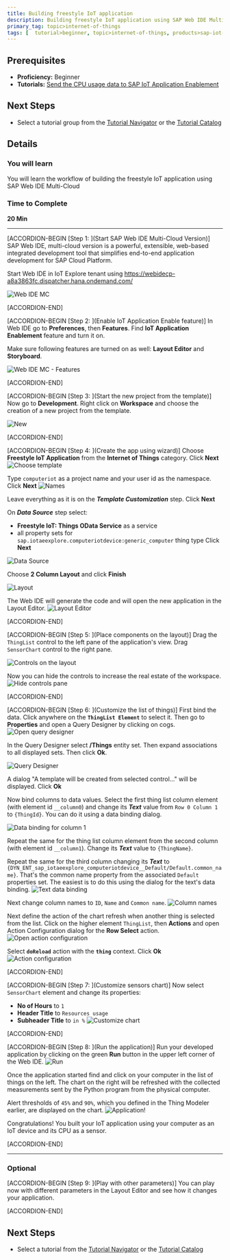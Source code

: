 ```yaml
---
title: Building freestyle IoT application
description: Building freestyle IoT application using SAP Web IDE Multi-Cloud in SAP Cloud Platform
primary_tag: topic>internet-of-things
tags: [  tutorial>beginner, topic>internet-of-things, products>sap-iot-application-enablement, products>sap-cloud-platform, products>sap-web-ide ]
---
```


## Prerequisites  
 - **Proficiency:** Beginner
 - **Tutorials:** [Send the CPU usage data to SAP IoT Application Enablement](https://www.sap.com/developer/tutorials/iotae-comp-sendpy0.html)


## Next Steps
 - Select a tutorial group from the [Tutorial Navigator](https://www.sap.com/developer/tutorial-navigator.html) or the [Tutorial Catalog](https://www.sap.com/developer/tutorial-navigator.tutorials.html) 

## Details
### You will learn  
You will learn the workflow of building the freestyle IoT application using SAP Web IDE Multi-Cloud

### Time to Complete
**20 Min**

---

[ACCORDION-BEGIN [Step 1: ](Start SAP Web IDE Multi-Cloud Version)]
SAP Web IDE, multi-cloud version is a powerful, extensible, web-based integrated development tool that simplifies end-to-end application development for SAP Cloud Platform.

Start Web IDE in IoT Explore tenant using https://webidecp-a8a3863fc.dispatcher.hana.ondemand.com/

![Web IDE MC](iotaecompappmc0010.jpg)


[ACCORDION-END]

[ACCORDION-BEGIN [Step 2: ](Enable IoT Application Enable feature)]
In Web IDE go to **Preferences**, then **Features**. Find **IoT Application Enablement** feature and turn it on.

Make sure following features are turned on as well: **Layout Editor** and **Storyboard**.

![Web IDE MC - Features](iotaecompappmc0020.jpg)



[ACCORDION-END]


[ACCORDION-BEGIN [Step 3: ](Start the new project from the template)]
Now go to **Development**. Right click on **Workspace** and choose the creation of a new project from the template.

![New](iotaecompappmc0030.jpg)




[ACCORDION-END]

[ACCORDION-BEGIN [Step 4: ](Create the app using wizard)]
Choose **Freestyle IoT Application** from the **Internet of Things** category. Click **Next**
![Choose template](iotaecompappmc0040.jpg)

Type `computeriot` as a project name and your user id as the namespace. Click **Next**
![Names](iotaecompappmc0050.jpg)

Leave everything as it is on the ___Template Customization___ step. Click **Next**

On ___Data Source___ step select:
 - **Freestyle IoT: Things OData Service** as a service
 - all property sets for `sap.iotaeexplore.computeriotdevice:generic_computer` thing type
Click **Next**

![Data Source](iotaecompappmc0060.jpg)

Choose **2 Column Layout** and click **Finish**


![Layout](iotaecompappmc0070.jpg)

The Web IDE will generate the code and will open the new application in the Layout Editor.
![Layout Editor](iotaecompappmc0080.jpg)


[ACCORDION-END]

[ACCORDION-BEGIN [Step 5: ](Place components on the layout)]
Drag the `ThingList` control to the left pane of the application's view. Drag `SensorChart` control to the right pane.

![Controls on the layout](iotaecompappmc0090.jpg)

Now you can hide the controls to increase the real estate of the workspace.
![Hide controls pane](iotaecompappmc0100.jpg)


[ACCORDION-END]

[ACCORDION-BEGIN [Step 6: ](Customize the list of things)]
First bind the data. Click anywhere on the **`ThingList Element`** to select it. Then go to **Properties** and open a Query Designer by clicking on cogs.
![Open query designer](iotaecompappmc0110.jpg)

In the Query Designer select **/Things** entity set. Then expand associations to all displayed sets. Then click **Ok**.

![Query Designer](iotaecompappmc0120.jpg)

A dialog "A template will be created from selected control..." will be displayed. Click **Ok**

Now bind columns to data values. Select the first thing list column element (with element id `__column0`) and change its ___Text___ value from `Row 0 Column 1` to `{ThingId}`. You can do it using a data binding dialog.

![Data binding for column 1](iotaecompappmc0130.jpg)

Repeat the same for the thing list column element from the second column (with element id `__column1`). Change its ___Text___ value to `{ThingName}`.

Repeat the same for the third column changing its ___Text___ to `{DYN_ENT_sap_iotaeexplore_computeriotdevice__Default/Default.common_name}`. That's the common name property from the associated `Default` properties set. The easiest is to do this using the dialog for the text's data binding.
![Text data binding](iotaecompappmc0140.jpg)

Next change column names to `ID`, `Name` and `Common name`.
![Column names](iotaecompappmc0150.jpg)

Next define the action of the chart refresh when another thing is selected from the list. Click on the higher element `ThingList`, then **Actions** and open Action Configuration dialog for the **Row Select** action.
![Open action configuration](iotaecompappmc0160.jpg)

Select **`doReload`** action with the **`thing`** context. Click **Ok**
![Action configuration](iotaecompappmc0170.jpg)


[ACCORDION-END]

[ACCORDION-BEGIN [Step 7: ](Customize sensors chart)]
Now select `SensorChart` element and change its properties:
 - **No of Hours** to `1`
 - **Header Title** to `Resources usage`
 - **Subheader Title** to `in %`
![Customize chart](iotaecompappmc0180.jpg)


[ACCORDION-END]

[ACCORDION-BEGIN [Step 8: ](Run the application)]
Run your developed application by clicking on the green **Run** button in the upper left corner of the Web IDE.
![Run](iotaecompappmc0190.jpg)

Once the application started find and click on your computer in the list of things on the left. The chart on the right will be refreshed with the collected measurements sent by the Python program from the physical computer.

Alert thresholds of `45%` and `90%`, which you defined in the Thing Modeler earlier, are displayed on the chart.
![Application!](iotaecompappmc0200.jpg)

Congratulations! You built your IoT application using your computer as an IoT device and its CPU as a sensor.


[ACCORDION-END]

---

### Optional


[ACCORDION-BEGIN [Step 9: ](Play with other parameters)]
You can play now with different parameters in the Layout Editor and see how it changes your application.


[ACCORDION-END]


## Next Steps
- Select a tutorial from the [Tutorial Navigator](https://www.sap.com/developer/tutorial-navigator.html) or the [Tutorial Catalog](https://www.sap.com/developer/tutorials.html)
